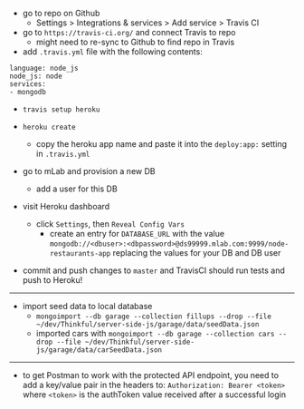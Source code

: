 * go to repo on Github
  * Settings > Integrations & services > Add service > Travis CI
* go to `https://travis-ci.org/` and connect Travis to repo
  * might need to re-sync to Github to find repo in Travis
* add `.travis.yml` file with the following contents:
```
language: node_js
node_js: node
services:
- mongodb
```
* `travis setup heroku`
* `heroku create`
  * copy the heroku app name and paste it into the `deploy:app:` setting in `.travis.yml`

* go to mLab and provision a new DB
  * add a user for this DB
* visit Heroku dashboard
  * click `Settings`, then `Reveal Config Vars`
    * create an entry for `DATABASE_URL` with the value `mongodb://<dbuser>:<dbpassword>@ds99999.mlab.com:9999/node-restaurants-app` replacing the values for your DB and DB user

* commit and push changes to `master` and TravisCI should run tests and push to Heroku!

---
* import seed data to local database
  * `mongoimport --db garage --collection fillups --drop --file ~/dev/Thinkful/server-side-js/garage/data/seedData.json`
  * imported cars with `mongoimport --db garage --collection cars --drop --file ~/dev/Thinkful/server-side-js/garage/data/carSeedData.json`

---
* to get Postman to work with the protected API endpoint, you need to add a key/value pair in the headers to:
  `Authorization: Bearer <token>`
  where `<token>` is the authToken value received after a successful login
